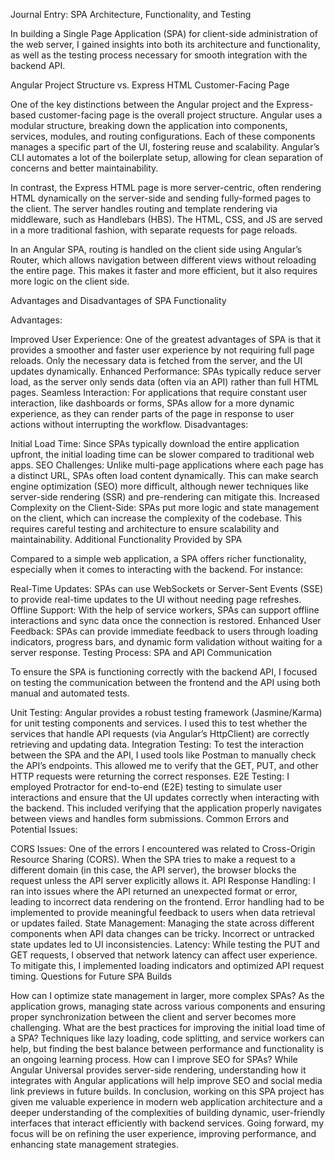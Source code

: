 Journal Entry: SPA Architecture, Functionality, and Testing

In building a Single Page Application (SPA) for client-side administration of the web server, I gained insights into both its architecture and functionality, as well as the testing process necessary for smooth integration with the backend API.

Angular Project Structure vs. Express HTML Customer-Facing Page

One of the key distinctions between the Angular project and the Express-based customer-facing page is the overall project structure. Angular uses a modular structure, breaking down the application into components, services, modules, and routing configurations. Each of these components manages a specific part of the UI, fostering reuse and scalability. Angular’s CLI automates a lot of the boilerplate setup, allowing for clean separation of concerns and better maintainability.

In contrast, the Express HTML page is more server-centric, often rendering HTML dynamically on the server-side and sending fully-formed pages to the client. The server handles routing and template rendering via middleware, such as Handlebars (HBS). The HTML, CSS, and JS are served in a more traditional fashion, with separate requests for page reloads.

In an Angular SPA, routing is handled on the client side using Angular’s Router, which allows navigation between different views without reloading the entire page. This makes it faster and more efficient, but it also requires more logic on the client side.

Advantages and Disadvantages of SPA Functionality

Advantages:

Improved User Experience: One of the greatest advantages of SPA is that it provides a smoother and faster user experience by not requiring full page reloads. Only the necessary data is fetched from the server, and the UI updates dynamically.
Enhanced Performance: SPAs typically reduce server load, as the server only sends data (often via an API) rather than full HTML pages.
Seamless Interaction: For applications that require constant user interaction, like dashboards or forms, SPAs allow for a more dynamic experience, as they can render parts of the page in response to user actions without interrupting the workflow.
Disadvantages:

Initial Load Time: Since SPAs typically download the entire application upfront, the initial loading time can be slower compared to traditional web apps.
SEO Challenges: Unlike multi-page applications where each page has a distinct URL, SPAs often load content dynamically. This can make search engine optimization (SEO) more difficult, although newer techniques like server-side rendering (SSR) and pre-rendering can mitigate this.
Increased Complexity on the Client-Side: SPAs put more logic and state management on the client, which can increase the complexity of the codebase. This requires careful testing and architecture to ensure scalability and maintainability.
Additional Functionality Provided by SPA

Compared to a simple web application, a SPA offers richer functionality, especially when it comes to interacting with the backend. For instance:

Real-Time Updates: SPAs can use WebSockets or Server-Sent Events (SSE) to provide real-time updates to the UI without needing page refreshes.
Offline Support: With the help of service workers, SPAs can support offline interactions and sync data once the connection is restored.
Enhanced User Feedback: SPAs can provide immediate feedback to users through loading indicators, progress bars, and dynamic form validation without waiting for a server response.
Testing Process: SPA and API Communication

To ensure the SPA is functioning correctly with the backend API, I focused on testing the communication between the frontend and the API using both manual and automated tests.

Unit Testing: Angular provides a robust testing framework (Jasmine/Karma) for unit testing components and services. I used this to test whether the services that handle API requests (via Angular’s HttpClient) are correctly retrieving and updating data.
Integration Testing: To test the interaction between the SPA and the API, I used tools like Postman to manually check the API’s endpoints. This allowed me to verify that the GET, PUT, and other HTTP requests were returning the correct responses.
E2E Testing: I employed Protractor for end-to-end (E2E) testing to simulate user interactions and ensure that the UI updates correctly when interacting with the backend. This included verifying that the application properly navigates between views and handles form submissions.
Common Errors and Potential Issues:

CORS Issues: One of the errors I encountered was related to Cross-Origin Resource Sharing (CORS). When the SPA tries to make a request to a different domain (in this case, the API server), the browser blocks the request unless the API server explicitly allows it.
API Response Handling: I ran into issues where the API returned an unexpected format or error, leading to incorrect data rendering on the frontend. Error handling had to be implemented to provide meaningful feedback to users when data retrieval or updates failed.
State Management: Managing the state across different components when API data changes can be tricky. Incorrect or untracked state updates led to UI inconsistencies.
Latency: While testing the PUT and GET requests, I observed that network latency can affect user experience. To mitigate this, I implemented loading indicators and optimized API request timing.
Questions for Future SPA Builds

How can I optimize state management in larger, more complex SPAs? As the application grows, managing state across various components and ensuring proper synchronization between the client and server becomes more challenging.
What are the best practices for improving the initial load time of a SPA? Techniques like lazy loading, code splitting, and service workers can help, but finding the best balance between performance and functionality is an ongoing learning process.
How can I improve SEO for SPAs? While Angular Universal provides server-side rendering, understanding how it integrates with Angular applications will help improve SEO and social media link previews in future builds.
In conclusion, working on this SPA project has given me valuable experience in modern web application architecture and a deeper understanding of the complexities of building dynamic, user-friendly interfaces that interact efficiently with backend services. Going forward, my focus will be on refining the user experience, improving performance, and enhancing state management strategies.
